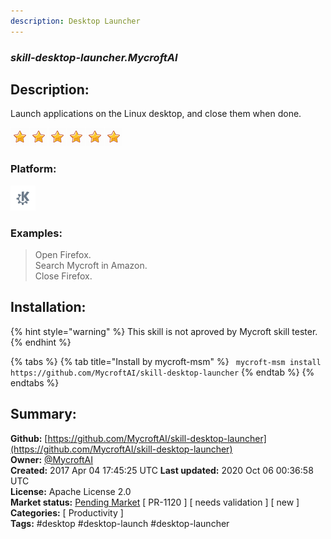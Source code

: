 ```yaml
---
description: Desktop Launcher
---
```


### _skill-desktop-launcher.MycroftAI_  
## Description:  
Launch applications on the Linux desktop, and close them when done.  
  
![](../.gitbook/assets/star.png)![](../.gitbook/assets/star.png)![](../.gitbook/assets/star.png)![](../.gitbook/assets/star.png)![](../.gitbook/assets/star.png)![](../.gitbook/assets/star.png)  
  
### Platform:  
 ![plasmoid](../.gitbook/assets/kde.png)   
### Examples:  
> Open Firefox.  
> Search Mycroft in Amazon.  
> Close Firefox.  
  
## Installation:  
{% hint style="warning" %}
This skill is not aproved by Mycroft skill tester.
{% endhint %}
    
{% tabs %}
{% tab title="Install by mycroft-msm" %}
``` mycroft-msm install https://github.com/MycroftAI/skill-desktop-launcher```
{% endtab %}
  {% endtabs %}
    
## Summary:  
**Github:** [https://github.com/MycroftAI/skill-desktop-launcher](https://github.com/MycroftAI/skill-desktop-launcher)  
**Owner:** [@MycroftAI](https://github.com/MycroftAI)  
**Created:** 2017 Apr 04 17:45:25 UTC  **Last updated:** 2020 Oct 06 00:36:58 UTC  
**License:** Apache License 2.0  
**Market status:** [Pending Market](https://market.mycroft.ai/skill/) [ PR-1120 ] [ needs validation ] [ new ]  
**Categories:** [ Productivity ]   
**Tags:** \#desktop \#desktop-launch \#desktop-launcher   
